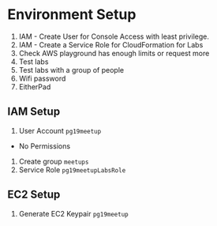 # Environment Setup

1. IAM - Create User for Console Access with least privilege.
1. IAM - Create a Service Role for CloudFormation for Labs
1. Check AWS playground has enough limits or request more
1. Test labs
1. Test labs with a group of people
1. Wifi password
1. EitherPad


## IAM Setup

1. User Account `pg19meetup`
  - No Permissions
  1. Create group `meetups`
1. Service Role `pg19meetupLabsRole`

## EC2 Setup

1. Generate EC2 Keypair `pg19meetup`
